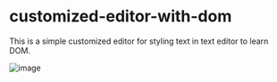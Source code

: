 # customized-editor-with-dom
This is a simple customized editor for styling text in text editor to learn DOM.

![image](https://github.com/Shifath33/customized-editor-with-dom/assets/140568186/83314c1e-42de-4f18-ab8f-fd253b61b02c)
